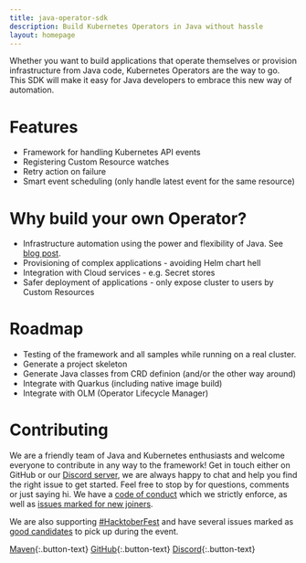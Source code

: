 ```yaml
---
title: java-operator-sdk
description: Build Kubernetes Operators in Java without hassle
layout: homepage
---
```


Whether you want to build applications that operate themselves or provision infrastructure from Java code, Kubernetes
Operators are the way to go. This SDK will make it easy for Java developers to embrace this new way of automation.

# Features
* Framework for handling Kubernetes API events
* Registering Custom Resource watches
* Retry action on failure
* Smart event scheduling (only handle latest event for the same resource)

# Why build your own Operator?
* Infrastructure automation using the power and flexibility of Java. See [blog post](https://blog.container-solutions.com/cloud-native-java-infrastructure-automation-with-kubernetes-operators).
* Provisioning of complex applications - avoiding Helm chart hell
* Integration with Cloud services - e.g. Secret stores
* Safer deployment of applications - only expose cluster to users by Custom Resources

# Roadmap
* Testing of the framework and all samples while running on a real cluster.
* Generate a project skeleton
* Generate Java classes from CRD definion (and/or the other way around)
* Integrate with Quarkus (including native image build)
* Integrate with OLM (Operator Lifecycle Manager)

# Contributing
We are a friendly team of Java and Kubernetes enthusiasts and welcome everyone to contribute in any way to the framework!
Get in touch either on GitHub or our [Discord server](https://discord.gg/DacEhAy), we are always happy to chat and help
you find the right issue to get started. Feel free to stop by for questions, comments or just saying hi.
We have a [code of conduct](https://github.com/java-operator-sdk/java-operator-sdk/blob/master/CODE_OF_CONDUCT.md)
which we strictly enforce, as well as [issues marked for new joiners](https://github.com/java-operator-sdk/java-operator-sdk/issues?q=is%3Aissue+is%3Aopen+label%3A%22good+first+issue%22).

We are also supporting [#HacktoberFest](https://hacktoberfest.digitalocean.com/) and have several issues marked as [good
candidates](https://github.com/java-operator-sdk/java-operator-sdk/issues?q=is%3Aissue+is%3Aopen+label%3A%22hacktoberfest%22+) to pick up during the event. 

[Maven](https://mvnrepository.com/artifact/io.javaoperatorsdk/java-operator-sdk){:.button-text}
[GitHub](https://github.com/java-operator-sdk/java-operator-sdk){:.button-text}
[Discord](https://discord.gg/DacEhAy){:.button-text}
